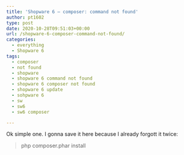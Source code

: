 ```yaml
---
title: 'Shopware 6 – composer: command not found'
author: pt1602
type: post
date: 2020-10-28T09:51:03+00:00
url: /shopware-6-composer-command-not-found/
categories:
  - everything
  - Shopware 6
tags:
  - composer
  - not found
  - shopware
  - shopware 6 command not found
  - shopware 6 composer not found
  - shopware 6 update
  - sohpware 6
  - sw
  - sw6
  - sw6 composer

---
```

Ok simple one. I gonna save it here because I already forgott it twice:

> <p class="p1">
>   <span class="s1">php composer.phar install</span>
> </p>